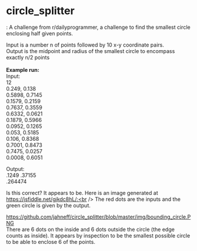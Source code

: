 # circle_splitter
: A challenge from r/dailyprogrammer, a challenge to find the smallest circle enclosing half given points.

Input is a number n of points followed by 10 x-y coordinate pairs. <br />
Output is the midpoint and radius of the smallest circle to encompass exactly n/2 points <br /> <br /> 
**Example run:** <br />
Input: <br /> 
12 <br />
0.249, 0.138 <br />
0.5898, 0.7145 <br />
0.1579, 0.2159 <br />
0.7637, 0.3559 <br />
0.6332, 0.0621 <br />
0.1879, 0.5966 <br />
0.0952, 0.1265 <br />
0.053, 0.5185 <br />
0.106, 0.8368 <br />
0.7001, 0.8473 <br />
0.7475, 0.0257 <br />
0.0008, 0.6051 <br />


Output:  <br />
.1249 .37155 <br />
.264474 <br />

Is this correct? It appears to be. Here is an image generated at https://jsfiddle.net/gjkdc8hL/:<br />
The red dots are the inputs and the green circle is given by the output. <br />

https://github.com/jahneff/circle_splitter/blob/master/img/bounding_circle.PNG
<br />
There are 6 dots on the inside and 6 dots outside the circle (the edge counts as inside). It appears by inspection to be the smallest possible circle to be able to enclose 6 of the points.   

